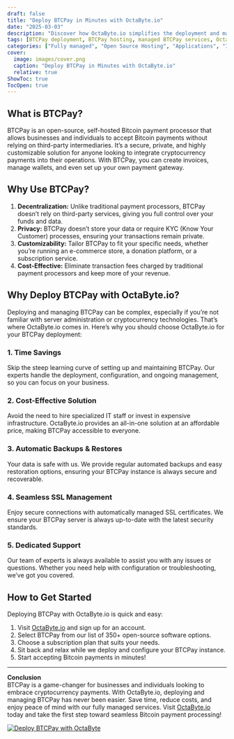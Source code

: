 ```yaml
---
draft: false
title: "Deploy BTCPay in Minutes with OctaByte.io"
date: "2025-03-03"
description: "Discover how OctaByte.io simplifies the deployment and management of BTCPay, a powerful open-source Bitcoin payment processor. Save time, reduce costs, and enjoy seamless SSL management, automatic backups, and expert support—all in one place."
tags: [BTCPay deployment, BTCPay hosting, managed BTCPay services, OctaByte, Bitcoin payment processor, open-source software hosting, managed open-source solutions, secure BTCPay hosting, automated backups, SSL management]
categories: ["Fully managed", "Open Source Hosting", "Applications", "Invoicing And Payments", "E Commerce", "BTCPay"]
cover:
  image: images/cover.png
  caption: "Deploy BTCPay in Minutes with OctaByte.io"
  relative: true
ShowToc: true
TocOpen: true
---
```



## What is BTCPay?

BTCPay is an open-source, self-hosted Bitcoin payment processor that allows businesses and individuals to accept Bitcoin payments without relying on third-party intermediaries. It’s a secure, private, and highly customizable solution for anyone looking to integrate cryptocurrency payments into their operations. With BTCPay, you can create invoices, manage wallets, and even set up your own payment gateway.

## Why Use BTCPay?

1. **Decentralization:** Unlike traditional payment processors, BTCPay doesn’t rely on third-party services, giving you full control over your funds and data.
2. **Privacy:** BTCPay doesn’t store your data or require KYC (Know Your Customer) processes, ensuring your transactions remain private.
3. **Customizability:** Tailor BTCPay to fit your specific needs, whether you’re running an e-commerce store, a donation platform, or a subscription service.
4. **Cost-Effective:** Eliminate transaction fees charged by traditional payment processors and keep more of your revenue.

## Why Deploy BTCPay with OctaByte.io?

Deploying and managing BTCPay can be complex, especially if you’re not familiar with server administration or cryptocurrency technologies. That’s where OctaByte.io comes in. Here’s why you should choose OctaByte.io for your BTCPay deployment:

### 1. **Time Savings**
   Skip the steep learning curve of setting up and maintaining BTCPay. Our experts handle the deployment, configuration, and ongoing management, so you can focus on your business.

### 2. **Cost-Effective Solution**
   Avoid the need to hire specialized IT staff or invest in expensive infrastructure. OctaByte.io provides an all-in-one solution at an affordable price, making BTCPay accessible to everyone.

### 3. **Automatic Backups & Restores**
   Your data is safe with us. We provide regular automated backups and easy restoration options, ensuring your BTCPay instance is always secure and recoverable.

### 4. **Seamless SSL Management**
   Enjoy secure connections with automatically managed SSL certificates. We ensure your BTCPay server is always up-to-date with the latest security standards.

### 5. **Dedicated Support**
   Our team of experts is always available to assist you with any issues or questions. Whether you need help with configuration or troubleshooting, we’ve got you covered.

## How to Get Started

Deploying BTCPay with OctaByte.io is quick and easy:

1. Visit [OctaByte.io](https://octabyte.io) and sign up for an account.
2. Select BTCPay from our list of 350+ open-source software options.
3. Choose a subscription plan that suits your needs.
4. Sit back and relax while we deploy and configure your BTCPay instance.
5. Start accepting Bitcoin payments in minutes!

---

**Conclusion**  
BTCPay is a game-changer for businesses and individuals looking to embrace cryptocurrency payments. With OctaByte.io, deploying and managing BTCPay has never been easier. Save time, reduce costs, and enjoy peace of mind with our fully managed services. Visit [OctaByte.io](https://octabyte.io) today and take the first step toward seamless Bitcoin payment processing!

[![Deploy BTCPay with OctaByte](/images/deploy-on-octabyte.png)](https://octabyte.io/fully-managed-open-source-services/applications/invoicing-and-payments/btcpay)